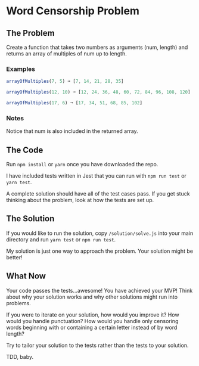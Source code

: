 # Word Censorship Problem

## The Problem

Create a function that takes two numbers as arguments (num, length) and returns an array of multiples of num up to length.

### Examples

``` js
arrayOfMultiples(7, 5) ➞ [7, 14, 21, 28, 35]

arrayOfMultiples(12, 10) ➞ [12, 24, 36, 48, 60, 72, 84, 96, 108, 120]

arrayOfMultiples(17, 6) ➞ [17, 34, 51, 68, 85, 102]
```

### Notes

Notice that num is also included in the returned array.

## The Code

Run `npm install` or `yarn` once you have downloaded the repo.

I have included tests written in Jest that you can run with `npm run test` or `yarn test`.

A complete solution should have all of the test cases pass. If you get stuck thinking about the problem, look at how the tests are set up.

## The Solution

If you would like to run the solution, copy `/solution/solve.js` into your main directory and run `yarn test` or `npm run test`.

My solution is just one way to approach the problem. Your solution might be better!

## What Now

Your code passes the tests...awesome! You have achieved your MVP! Think about why your solution works and why other solutions might run into problems.

If you were to iterate on your solution, how would you improve it? How would you handle punctuation? How would you handle only censoring words beginning with or containing a certain letter instead of by word length?

Try to tailor your solution to the tests rather than the tests to your solution.

TDD, baby.
